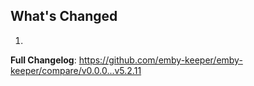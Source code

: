 ## What's Changed

1.

**Full Changelog**: https://github.com/emby-keeper/emby-keeper/compare/v0.0.0...v5.2.11
